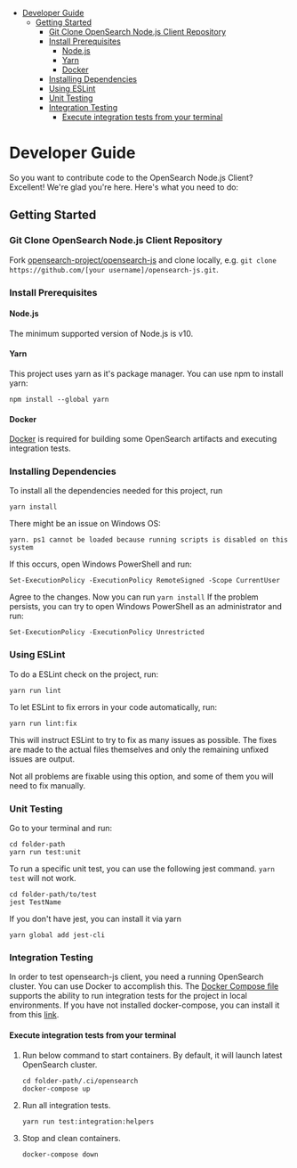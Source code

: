 - [Developer Guide](#developer-guide)
  - [Getting Started](#getting-started)
    - [Git Clone OpenSearch Node.js Client Repository](#git-clone-opensearch-nodejs-client-repository)
    - [Install Prerequisites](#install-prerequisites)
      - [Node.js](#nodejs)
      - [Yarn](#yarn)
      - [Docker](#docker)
    - [Installing Dependencies](#installing-dependencies)
    - [Using ESLint](#using-eslint)
    - [Unit Testing](#unit-testing)
    - [Integration Testing](#integration-testing)
      - [Execute integration tests from your terminal](#execute-integration-tests-from-your-terminal)

# Developer Guide

So you want to contribute code to the OpenSearch Node.js Client? Excellent! We're glad you're here. Here's what you need to do:

## Getting Started

### Git Clone OpenSearch Node.js Client Repository

Fork [opensearch-project/opensearch-js](https://github.com/opensearch-project/opensearch-js) and clone locally,
e.g. `git clone https://github.com/[your username]/opensearch-js.git`.

### Install Prerequisites

#### Node.js

The minimum supported version of Node.js is v10.

#### Yarn

This project uses yarn as it's package manager. You can use npm to install yarn:

```
npm install --global yarn
```

#### Docker

[Docker](https://docs.docker.com/install/) is required for building some OpenSearch artifacts and executing integration tests.

### Installing Dependencies

To install all the dependencies needed for this project, run

```
yarn install
```
There might be an issue on Windows OS:
```
yarn. ps1 cannot be loaded because running scripts is disabled on this system
```
If this occurs, open Windows PowerShell and run:
```
Set-ExecutionPolicy -ExecutionPolicy RemoteSigned -Scope CurrentUser
```
Agree to the changes.
Now you can run `yarn install`
If the problem persists, you can try to open Windows PowerShell as an administrator and run:
```
Set-ExecutionPolicy -ExecutionPolicy Unrestricted
```

### Using ESLint

To do a ESLint check on the project, run:

```
yarn run lint
```

To let ESLint to fix errors in your code automatically, run:

```
yarn run lint:fix
```

This will instruct ESLint to try to fix as many issues as possible. The fixes are made to the actual files themselves and only the remaining unfixed issues are output.

Not all problems are fixable using this option, and some of them you will need to fix manually.

### Unit Testing

Go to your terminal and run:

```
cd folder-path
yarn run test:unit
```

To run a specific unit test, you can use the following jest command. `yarn test` will not work.

```
cd folder-path/to/test
jest TestName
```

If you don't have jest, you can install it via yarn

```
yarn global add jest-cli
```

### Integration Testing

In order to test opensearch-js client, you need a running OpenSearch cluster. You can use Docker to accomplish this.
The [Docker Compose file](.ci/opensearch/docker-compose.yml) supports the ability to run integration tests for the project in local environments.
If you have not installed docker-compose, you can install it from this [link](https://docs.docker.com/compose/install/).

#### Execute integration tests from your terminal

1. Run below command to start containers. By default, it will launch latest OpenSearch cluster.

   ```
   cd folder-path/.ci/opensearch
   docker-compose up
   ```

2. Run all integration tests.
   ```
   yarn run test:integration:helpers
   ```
3. Stop and clean containers.
   ```
   docker-compose down
   ```
